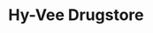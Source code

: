 ---
title: "Hy-Vee Drugstore"
url: /cedar-rapids/hy-vee-drugstore-johnson-avenue-northwest/
shop: chemist
---